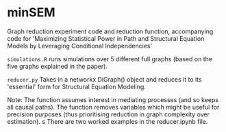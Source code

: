 # minSEM
Graph reduction experiment code and reduction function, accompanying code for 'Maximizing Statistical Power in Path and Structural Equation Models by Leveraging Conditional Independencies'

```simulations.R``` runs simulations over 5 different full graphs (based on the five graphs explained in the paper).

```reducer.py``` Takes in a networkx DiGraph() object and reduces it to its 'essential' form for Structural Equation Modeling.

Note:
The function assumes interest in mediating processes (and so keeps all causal paths).
The function removes variables which might be useful for precision purposes (thus prioritising reduction in graph complexity over estimation).
s There are two worked examples in the reducer.ipynb file.